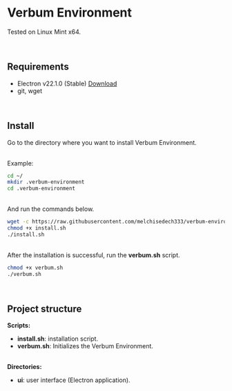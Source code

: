 
# Verbum Environment

Tested on Linux Mint x64.

<br>

## <b>Requirements</b>

- Electron v22.1.0 (Stable) [Download](https://github.com/electron/electron/releases/tag/v22.1.0)
- git, wget

<br>

## <b>Install</b>

Go to the directory where you want to install Verbum Environment.

<br>
Example:

```bash
cd ~/
mkdir .verbum-environment
cd .verbum-environment
```

<br>
And run the commands below.

```bash
wget -c https://raw.githubusercontent.com/melchisedech333/verbum-environment/main/install.sh
chmod +x install.sh
./install.sh
```

<br>
After the installation is successful, run the <b>verbum.sh</b> script.

```bash
chmod +x verbum.sh
./verbum.sh
```

<br>

## <b>Project structure</b>

<b>Scripts:</b>

- <b>install.sh</b>: installation script.
- <b>verbum.sh</b>: Initializes the Verbum Environment.

<br>
<b>Directories:</b>

- <b>ui</b>: user interface (Electron application).



